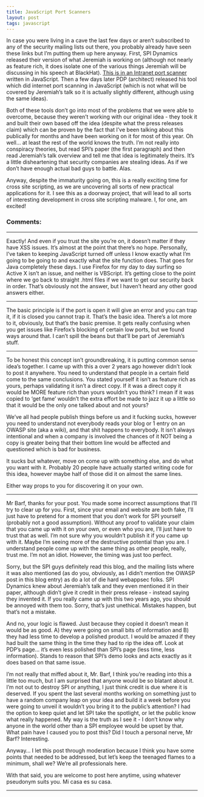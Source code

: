 ```yaml
---
title: JavaScript Port Scanners
layout: post
tags: javascript
---
```


In case you were living in a cave the last few days or aren’t subscribed to any of the security mailing lists out there, you probably already have seen these links but I’m putting them up here anyway. First, SPI Dynamics released their version of what Jeremiah is working on (although not nearly as feature rich, it does isolate one of the various things Jeremiah will be discussing in his speech at BlackHat). [This is in an Intranet port scanner](https://web.archive.org/web/20130107093008/http://www.gnucitizen.org/projects/javascript-port-scanner/) written in JavaScript. Then a few days later PDP (architect) released his tool which did internet port scanning in JavaScript (which is not what will be covered by Jeremiah’s talk so it is actually slightly different, although using the same ideas).

Both of these tools don’t go into most of the problems that we were able to overcome, because they weren’t working with our original idea - they took it and built their own based off the idea (despite what the press releases claim) which can be proven by the fact that I’ve been talking about this publically for months and have been working on it for most of this year. Oh well… at least the rest of the world knows the truth. I’m not really into conspiracy theories, but read SPI’s paper (the first paragraph) and then read Jeremiah’s talk overview and tell me that idea is legitimately theirs. It’s a little disheartening that security companies are stealing ideas. As if we don’t have enough actual bad guys to battle. Alas.

Anyway, despite the immaturity going on, this is a really exciting time for cross site scripting, as we are uncovering all sorts of new practical applications for it. I see this as a doorway project, that will lead to all sorts of interesting development in cross site scripting malware. I, for one, am excited!

### Comments:
---

Exactly! And even if you trust the site you’re on, it doesn’t matter if they have XSS issues. It’s almost at the point that there’s no hope. Personally, I’ve taken to keeping JavaScript turned off unless I know exactly what I’m going to be going to and exactly what the site function does. That goes for Java completely these days. I use Firefox for my day to day surfing so Active X isn’t an issue, and neither is VBScript. It’s getting close to the point where we go back to straight .html files if we want to get our security back in order. That’s obviously not the answer, but I haven’t heard any other good answers either.

---

The basic principle is if the port is open it will give an error and you can trap it, if it is closed you cannot trap it. That’s the basic idea. There’s a lot more to it, obviously, but that’s the basic premise. It gets really confusing when you get issues like Firefox’s blocking of certain low ports, but we found ways around that. I can’t spill the beans but that’ll be part of Jeremiah’s stuff.

---

To be honest this concept isn’t groundbreaking, it is putting common sense idea’s together. I came up with this a over 2 years ago however didn’t look to post it anywhere. You need to understand that people in a certain field come to the same conclusions. You stated yourself it isn’t as feature rich as yours, perhaps validating it isn’t a direct copy. If it was a direct copy it would be MORE feature rich than yours wouldn’t you think? I mean if it was copied to ‘get fame’ wouldn’t the extra effort be made to jazz it up a little so that it would be the only one talked about and not yours?

We’ve all had people publish things before us and it fucking sucks, however you need to understand not everybody reads your blog or 1 entry on an OWASP site (aka a wiki), and that shit happens to everybody. It isn’t always intentional and when a company is involved the chances of it NOT being a copy is greater being that their bottom line would be affected and questioned which is bad for business.

It sucks but whatever, move on come up with something else, and do what you want with it. Probably 20 people have actually started writing code for this idea, however maybe half of those did it on almost the same lines.

Either way props to you for discovering it on your own.

---

Mr Barf, thanks for your post. You made some incorrect assumptions that I’ll try to clear up for you. First, since your email and website are both fake, I’ll just have to pretend for a moment that you don’t work for SPI yourself (probably not a good assumption). Without any proof to validate your claim that you came up with it on your own, or even who you are, I’ll just have to trust that as well. I’m not sure why you wouldn’t publish it if you came up with it. Maybe I’m seeing more of the destructive potential than you are. I understand people come up with the same thing as other people, really, trust me. I’m not an idiot. However, the timing was just too perfect.

Sorry, but the SPI guys definitely read this blog, and the mailing lists where it was also mentioned (as do you, obviously, as I didn’t mention the OWASP post in this blog entry) as do a lot of die hard webappsec folks. SPI Dynamics knew about Jeremiah’s talk and they even mentioned it in their paper, although didn’t give it credit in their press release - instead saying they invented it. If you really came up with this two years ago, you should be annoyed with them too. Sorry, that’s just unethical. Mistakes happen, but that’s not a mistake.

And no, your logic is flawed. Just because they copied it doesn’t mean it would be as good. A) they were going on small bits of information and B) they had less time to develop a polished product. I would be amazed if they had built the same thing in the time they had to rip the idea off. Look at PDP’s page… it’s even less polished than SPI’s page (less time, less information). Stands to reason that SPI’s demo looks and acts exactly as it does based on that same issue.

I’m not really that miffed about it, Mr. Barf, I think you’re reading into this a little too much, but I am surprised that anyone would be so blatant about it. I’m not out to destroy SPI or anything, I just think credit is due where it is deserved. If you spent the last several months working on something just to have a random company leap on your idea and build it a week before you were going to unveil it wouldn’t you bring it to the public’s attention? I had the option to keep quiet and let SPI take the spotlight, or let the public know what really happened. My way is the truth as I see it - I don’t know why anyone in the world other than a SPI employee would be upset by that. What pain have I caused you to post this? Did I touch a personal nerve, Mr Barf? Interesting.

Anyway… I let this post through moderation because I think you have some points that needed to be addressed, but let’s keep the teenaged flames to a minimum, shall we? We’re all professionals here.

With that said, you are welcome to post here anytime, using whatever pseudonym suits you. Mi casa es su casa.

---

